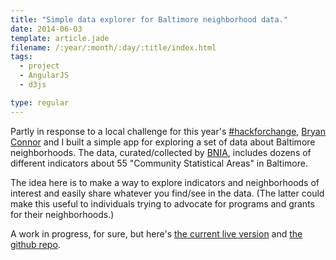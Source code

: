 ```yaml
---
title: "Simple data explorer for Baltimore neighborhood data."
date: 2014-06-03
template: article.jade
filename: /:year/:month/:day/:title/index.html
tags:
  - project
  - AngularJS
  - d3js

type: regular
---
```


Partly in response to a local challenge for this year's [#hackforchange][1],
[Bryan Connor][2] and I built a simple app for exploring a set of data about
Baltimore neighborhoods.  The data, curated/collected by [BNIA][3], includes
dozens of different indicators about 55 "Community Statistical Areas" in Baltimore.

The idea here is to make a way to explore indicators and neighborhoods
of interest and easily share whatever you find/see in the data.  (The latter could
make this useful to individuals trying to advocate for programs and grants for
their neighborhoods.)

A work in progress, for sure, but here's [the current live version][4] and [the github repo][5].

[1]:[http://hackforchange.org/]
[2]:[https://twitter.com/bryanconnor]
[3]:[http://bniajfi.org/]
[4]:[https://anandthakker.github.io/baltimore-neighborhood-vitalsigns/]
[5]:[https://github.com/anandthakker/baltimore-neighborhood-vitalsigns]
